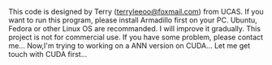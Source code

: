 This code is designed by Terry (terryleeoo@foxmail.com) from UCAS.
If you want to run this program, please install Armadillo first on your PC. Ubuntu, Fedora or other Linux OS are recommanded.
I will improve it gradually.
This project is not for commercial use.
If you have some problem, please contact me...
Now,I'm trying to working on a ANN version on CUDA... Let me get touch with CUDA first...